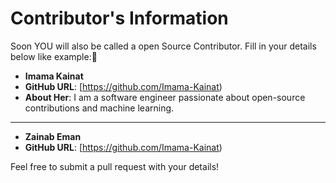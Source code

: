 # Contributor's Information

Soon YOU will also be called a open Source Contributor. Fill in your details below like example:🤗

- **Imama Kainat**
- **GitHub URL**: [https://github.com/Imama-Kainat)
- **About Her**: I am a software engineer passionate about open-source contributions and machine learning.

---




- **Zainab Eman**
- **GitHub URL**: [https://github.com/Imama-Kainat)

Feel free to submit a pull request with your details!
